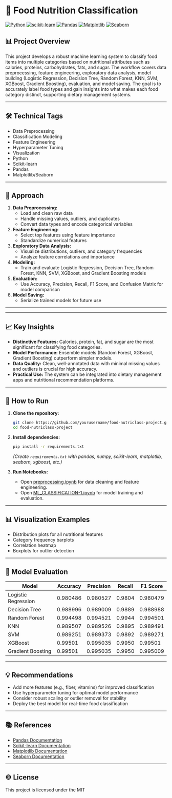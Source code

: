 # 🍎 Food Nutrition Classification

[![Python](https://img.shields.io/badge/Python-3.8%2B-blue.svg)](https://www.python.org/)
[![scikit-learn](https://img.shields.io/badge/scikit--learn-1.0%2B-orange.svg)](https://scikit-learn.org/)
[![Pandas](https://img.shields.io/badge/Pandas-1.0%2B-yellow.svg)](https://pandas.pydata.org/)
[![Matplotlib](https://img.shields.io/badge/Matplotlib-3.0%2B-green.svg)](https://matplotlib.org/)
[![Seaborn](https://img.shields.io/badge/Seaborn-0.11%2B-cyan.svg)](https://seaborn.pydata.org/)

## 📊 Project Overview

This project develops a robust machine learning system to classify food items into multiple categories based on nutritional attributes such as calories, proteins, carbohydrates, fats, and sugar. The workflow covers data preprocessing, feature engineering, exploratory data analysis, model building (Logistic Regression, Decision Tree, Random Forest, KNN, SVM, XGBoost, Gradient Boosting), evaluation, and model saving. The goal is to accurately label food types and gain insights into what makes each food category distinct, supporting dietary management systems.

---

## 🛠️ Technical Tags

- Data Preprocessing
- Classification Modeling
- Feature Engineering
- Hyperparameter Tuning
- Visualization
- Python
- Scikit-learn
- Pandas
- Matplotlib/Seaborn

---

## 🚀 Approach

1. **Data Preprocessing:**  
   - Load and clean raw data
   - Handle missing values, outliers, and duplicates
   - Convert data types and encode categorical variables
2. **Feature Engineering:**  
   - Select top features using feature importance
   - Standardize numerical features
3. **Exploratory Data Analysis:**  
   - Visualize distributions, outliers, and category frequencies
   - Analyze feature correlations and importance
4. **Modeling:**  
   - Train and evaluate Logistic Regression, Decision Tree, Random Forest, KNN, SVM, XGBoost, and Gradient Boosting models
5. **Evaluation:**  
   - Use Accuracy, Precision, Recall, F1 Score, and Confusion Matrix for model comparison
6. **Model Saving:**  
   - Serialize trained models for future use

---

---

## 📈 Key Insights

- **Distinctive Features:** Calories, protein, fat, and sugar are the most significant for classifying food categories.
- **Model Performance:** Ensemble models (Random Forest, XGBoost, Gradient Boosting) outperform simpler models.
- **Data Quality:** Clean, well-annotated data with minimal missing values and outliers is crucial for high accuracy.
- **Practical Use:** The system can be integrated into dietary management apps and nutritional recommendation platforms.

---

## 📝 How to Run

1. **Clone the repository:**
    ```bash
    git clone https://github.com/yourusername/food-nutriclass-project.git
    cd food-nutriclass-project
    ```

2. **Install dependencies:**
    ```bash
    pip install -r requirements.txt
    ```
    *(Create `requirements.txt` with pandas, numpy, scikit-learn, matplotlib, seaborn, xgboost, etc.)*

3. **Run Notebooks:**
    - Open [preprocessing.ipynb](http://_vscodecontentref_/3) for data cleaning and feature engineering.
    - Open [ML_CLASSIFICATION-1.ipynb](http://_vscodecontentref_/4) for model training and evaluation.

---

## 📊 Visualization Examples

- Distribution plots for all nutritional features
- Category frequency barplots
- Correlation heatmap
- Boxplots for outlier detection

---

## 🤖 Model Evaluation

| Model                | Accuracy | Precision | Recall | F1 Score |
|----------------------|----------|-----------|--------|----------|
| Logistic Regression  | 0.980486 | 0.980527  | 0.9804 | 0.980479 |
| Decision Tree        | 0.988996 | 0.989009  | 0.9889 | 0.988988 |
| Random Forest        | 0.994498 | 0.994521  | 0.9944 | 0.994501 |
| KNN                  | 0.989507 | 0.989526  | 0.9895 | 0.989491 |
| SVM                  | 0.989251 | 0.989373  | 0.9892 | 0.989271 |
| XGBoost              | 0.99501  | 0.995035  | 0.9950 | 0.99501  |
| Gradient Boosting    | 0.99501  | 0.995035  | 0.9950 | 0.995009 |


---

## 💡 Recommendations

- Add more features (e.g., fiber, vitamins) for improved classification
- Use hyperparameter tuning for optimal model performance
- Consider robust scaling or outlier removal for stability
- Deploy the best model for real-time food classification

---

## 📚 References

- [Pandas Documentation](https://pandas.pydata.org/docs/)
- [Scikit-learn Documentation](https://scikit-learn.org/stable/documentation.html)
- [Matplotlib Documentation](https://matplotlib.org/stable/contents.html)
- [Seaborn Documentation](https://seaborn.pydata.org/)

---

## © License

This project is licensed under the MIT
